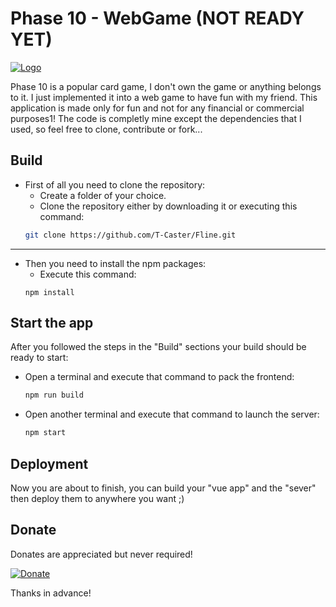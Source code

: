 # Phase 10 - WebGame (NOT READY YET)
[![Logo](https://play-lh.googleusercontent.com/TSWxyhsMENOyjTnRG5PmHFIMdg095lWEbcapjfsRbJ7YLicYUXS4mQ7tjhmjCIldTJ8k "Phase 10")](https://www.unorules.org/phase-10-rules/ "Phase 10")

Phase 10 is a popular card game, I don't own the game or anything belongs to it. I just implemented it into a web game to have fun with my friend.
This application is made only for fun and not for any financial or commercial purposes1!
The code is completly mine except the dependencies that I used, so feel free to clone, contribute or fork...

## Build
- First of all you need to clone the repository:
	- Create a folder of your choice.
	- Clone the repository either by downloading it or executing this command:
	```bash
	git clone https://github.com/T-Caster/Fline.git
	```
---
- Then you need to install the npm packages: 
	- Execute this command:
	```
	npm install
	```

## Start the app
After you followed the steps in the "Build" sections your build should be ready to start:
- Open a terminal and execute that command to pack the frontend:
	```bash
	npm run build
	```
- Open another terminal and execute that command to launch the server:
	```bash
	npm start
	```
## Deployment
Now you are about to finish, you can build your "vue app" and the "sever" then deploy them to anywhere you want ;)

## Donate
Donates are appreciated but never required!

[![Donate](https://img.shields.io/badge/Donate-PayPal-green.svg)](https://www.paypal.com/paypalme/AdeIssawe)

Thanks in advance!

